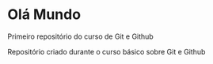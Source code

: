 # Olá Mundo
 Primeiro repositório do curso de Git e Github

 Repositório criado durante o curso básico sobre Git e Github
